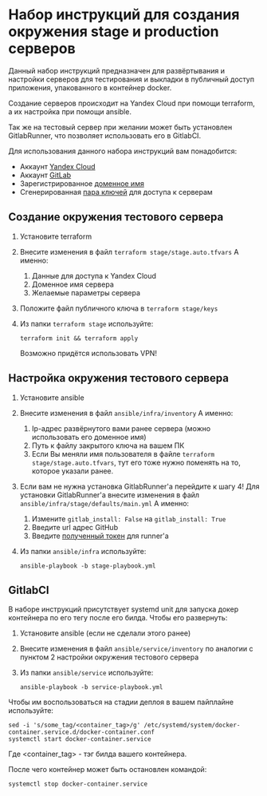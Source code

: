 # Набор инструкций для создания окружения stage и production серверов
Данный набор инструкций предназначен для развёртывания и настройки серверов для тестирования и выкладки в публичный доступ приложения, упакованного в контейнер docker.

Создание серверов происходит на Yandex Cloud при помощи terraform, а их настройка при помощи ansible.

Так же на тестовый сервер при желании может быть установлен GitlabRunner, что позволяет использовать его в GitlabCI.

Для использования данного набора инструкций вам понадобится: 
* Аккаунт [Yandex Cloud](https://yandex.cloud/ru/)
* Аккаунт [GitLab](https://about.gitlab.com)
* Зарегистрированное [доменное имя](https://help.reg.ru/support/domains/registratsiya-domena/kak-zaregistrirovat-domen#1)
* Сгенерированная [пара ключей](https://learn.microsoft.com/ru-ru/azure/virtual-machines/linux/create-ssh-keys-detailed) для доступа к серверам

## Создание окружения тестового сервера
1. Установите terraform

2. Внесите изменения в файл `terraform stage/stage.auto.tfvars`
   А именно:
   1. Данные для доступа к Yandex Cloud
   2. Доменное имя сервера
   3. Желаемые параметры сервера

3. Положите файл публичного ключа в `terraform stage/keys`

4. Из папки `terraform stage` используйте:
   ```shell
   terraform init && terraform apply
   ```
   Возможно придётся использовать VPN!

## Настройка окружения тестового сервера
1. Установите ansible

2. Внесите изменения в файл `ansible/infra/inventory`
   А именно:
   1. Ip-адрес развёрнутого вами ранее сервера (можно использовать его доменное имя)
   2. Путь к файлу закрытого ключа на вашем ПК
   3. Если Вы меняли имя пользователя в файле `terraform stage/stage.auto.tfvars`, тут его тоже нужно поменять на то, которое указали ранее.

3. Если вам не нужна установка GitlabRunner'а перейдите к шагу 4!
   Для установки GitlabRunner'а внесите изменения в файл `ansible/infra/stage/defaults/main.yml`
   А именно:
   1. Измените `gitlab_install: False` на `gitlab_install: True`
   2. Введите url адрес GitHub
   3. Введите [полученный токен](https://docs.gitlab.com/runner/register/) для runner'а

4. Из папки `ansible/infra` используйте:
   ```shell
   ansible-playbook -b stage-playbook.yml
   ```

## GitlabCI
В наборе инструкций присутствует systemd unit для запуска докер контейнера по его тегу после его билда. Чтобы его развернуть:

1. Установите ansible (если не сделали этого ранее)

2. Внесите изменения в файл `ansible/service/inventory` по аналогии с пунктом 2 настройки окружения тестового сервера

3. Из папки `ansible/service` используйте:
   ```shell
   ansible-playbook -b service-playbook.yml
   ```

Чтобы им воспользоваться на стадии деплоя в вашем пайплайне используйте:

```shell
sed -i 's/some_tag/<container_tag>/g' /etc/systemd/system/docker-container.service.d/docker-container.conf
systemctl start docker-container.service
```

Где <container_tag> - тэг билда вашего контейнера.

После чего контейнер может быть остановлен командой:

```shell
systemctl stop docker-container.service
```